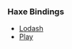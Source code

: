 
### Haxe Bindings ###

* [Lodash](https://github.com/ovidiugabriel/openedunet/tree/master/lodash)
* [Play](https://github.com/ovidiugabriel/openedunet/tree/master/bbmvc/includes/haxe/play)
